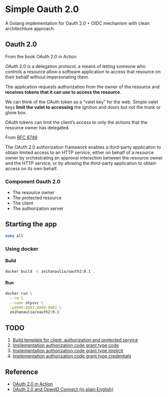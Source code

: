 # Simple Oauth 2.0

A Golang implementation for Oauth 2.0 + OIDC mechanism with clean architechture approach. 

## Oauth 2.0

From the book OAuth 2.0 in Action

OAuth 2.0 is a delegation protocol, a means of letting someone who controls a resource allow a software application to access that resource on their behalf without impersonating them. 

The application requests authorization from the owner of the resource and **receives tokens that it can use to access the resource**.

We can think of the OAuth token as a “valet key” for the web. Simple valet keys **limit the valet to accessing** the ignition and doors but not the trunk or glove box.

OAuth tokens can limit the client’s access to only the actions that the resource owner has delegated.

From [RFC 6749](https://tools.ietf.org/html/rfc6749)

The OAuth 2.0 authorization framework enables a third-party application to obtain limited access to an HTTP service, either on behalf of a resource owner by orchestrating an approval interaction between the resource owner and the HTTP service, or by allowing the third-party application to obtain access on its own behalf.

### Component Oauth 2.0

- The resource owner
- The protected resource
- The client
- The authorization server

## Starting the app

```bash
make all
```

### Using docker

#### Build

```bash
docker build -t zeihanaulia/oauth2:0.1 .
```

#### Run

```bash
docker run \
  --rm \
  --name otpsvc \
  -p8080-8083:8080-8083 \
  zeihanaulia/oauth2:0.1
```

## TODO

1. [Build template for client, authorization and protected service](https://github.com/zeihanaulia/simple-oauth2/pull/1)
2. [Implementation authorization code grant type code](https://github.com/zeihanaulia/simple-oauth2/pull/2)
3. [Implementation authorization code grant type implicit](https://github.com/zeihanaulia/simple-oauth2/pull/8)
4. [Implementation authorization code grant type credentials](https://github.com/zeihanaulia/simple-oauth2/pull/9)

## Reference

- [OAuth 2.0 in Action](https://learning.oreilly.com/library/view/oauth-2-in/9781617293276/)
- [OAuth 2.0 and OpenID Connect (in plain English)](https://www.youtube.com/watch?v=996OiexHze0)
